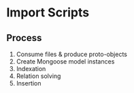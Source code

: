 # Import Scripts

## Process

1. Consume files & produce proto-objects
2. Create Mongoose model instances
3. Indexation
4. Relation solving
5. Insertion
